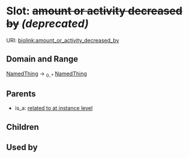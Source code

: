 
# Slot: ~~amount or activity decreased by~~ _(deprecated)_




URI: [biolink:amount_or_activity_decreased_by](https://w3id.org/biolink/vocab/amount_or_activity_decreased_by)


## Domain and Range

[NamedThing](NamedThing.md) &#8594;  <sub>0..\*</sub> [NamedThing](NamedThing.md)

## Parents

 *  is_a: [related to at instance level](related_to_at_instance_level.md)

## Children


## Used by

